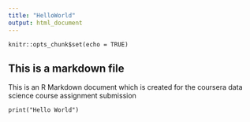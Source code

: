 ```yaml
---
title: "HelloWorld"
output: html_document
---
```


```{r setup, include=FALSE}
knitr::opts_chunk$set(echo = TRUE)
```

## This is a markdown file

This is an R Markdown document which is created for the coursera data science course assignment submission

```{r }
print("Hello World")
```

